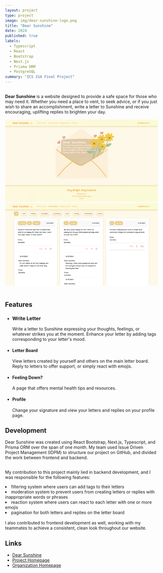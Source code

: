 ```yaml
---
layout: project
type: project
image: img/dear-sunshine-logo.png
title: "Dear Sunshine"
date: 2024
published: true
labels:
  - Typescript
  - React
  - Bootstrap
  - Next.js
  - Prisma ORM
  - PostgreSQL
summary: "ICS 314 Final Project"
---
```


<br />
<strong>Dear Sunshine</strong> is a website designed to provide a safe space for those who may need it.
Whether you need a place to vent, to seek advice, or if you just wish to share an accomplishment, write a letter to Sunshine and receive encouraging, uplifting replies to brighten your day.
<br />
<br />

<div class="d-flex">
  <div>
    <img width="600px" src="../img/dear-sunshine.png" class="img-thumbnail" >
  </div>
  <div>
    <img width="600px" src="../img/dear-sunshine-1.png" class="img-thumbnail" >
  </div>
</div>
<br />

<h2>Features</h2>
<ul>
  <li><h3>Write Letter</h3>
  Write a letter to Sunshine expressing your thoughts, feelings, or whatever strikes you at the moment. Enhance your letter by adding tags corresponding to your letter's mood.</li>
  <li><h4>Letter Board</h4>
  View letters created by yourself and others on the main letter board. Reply to letters to offer support, or simply react with emojis.</li>
  <li><h4>Feeling Down?</h4>
  A page that offers mental health tips and resources.</li>
  <li><h4>Profile</h4>
  Change your signature and view your letters and replies on your profile page.</li>
</ul>

<h2>Development</h2>
Dear Sunshine was created using React Bootstrap, Next.js, Typescript, and Prisma ORM over the span of one month. My team used Issue Driven Project Management (IDPM) to structure our project on GitHub, and divided the work between frontend and backend.
<br />
<br />

My contribution to this project mainly lied in backend development, and I was responsible for the following features:
<li>filtering system where users can add tags to their letters</li>
<li>moderation system to prevent users from creating letters or replies with inappropriate words or phrases</li>
<li>reaction system where users can react to each letter with one or more emojis</li>
<li>pagination for both letters and replies on the letter board</li>
<br />
I also contributed to frontend development as well, working with my teammates to achieve a consistent, clean look throughout our website. 

<h2>Links</h2>
<ul>
  <li><a href="https://dearsunshine.vercel.app/">Dear Sunshine</a></li>
  <li><a href="https://dear-sunshine.github.io/">Project Homepage</a></li>
  <li><a href="https://github.com/dear-sunshine">Organization Homepage</a></li>
  <br />
</ul>
